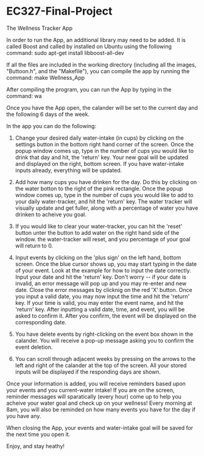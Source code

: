 # EC327-Final-Project

The Wellness Tracker App

In order to run the App, an additional library may need to be added. It is called Boost and called by installed on Ubuntu using the following command:
sudo apt-get install libboost-all-dev

If all the files are included in the working directory (including all the images, "Buttoon.h", and the "Makefile"), you can compile the app by running the command:
make Wellness_App

After compiling the program, you can run the App by typing in the command:
wa

Once you have the App open, the calander will be set to the current day and the following 6 days of the week.

In the app you can do the following:

1) Change your desired daily water-intake (in cups) by clicking on the settings button in the bottom right hand corner of the screen. Once the popup window comes up, type in the number of cups you would like to drink that day and hit, the 'return' key. Your new goal will be updated and displayed on the right, bottom screen. If you have water-intake inputs already, everything will be updated.

2) Add how many cups you have drinken for the day. Do this by clicking on the water botton to the right of the pink rectangle. Once the popup window comes up, type in the number of cups you would like to add to your daily water-tracker, and hit the 'return' key. The water tracker will visually update and get fuller, along with a percentage of water you have drinken to acheive you goal.

3) If you would like to clear your water-tracker, you can hit the 'reset' button unter the button to add water on the right hand side of the window. the water-tracker will reset, and you percentage of your goal will return to 0.

4) Input events by clicking on the 'plus sign' on the left hand, bottom screen. Once the blue cursor shows up, you may start typing in the date of your event. Look at the example for how to input the date correctly. Input your date and hit the 'return' key. Don't worry -- if your date is invalid, an error message will pop up and you may re-enter and new date. Close the error messages by clicknig on the red 'X' button. Once you input a valid date, you may now input the time and hit the 'return' key. If your time is valid, you may enter the event name, and hit the 'return' key. After inputting a valid date, time, and event, you will be asked to confirm it. After you confirm, the event will be displayed on the corresponding date.

5) You have delete events by right-clicking on the event box shown in the calander. You will receive a pop-up message asking you to confirm the event deletion.

6) You can scroll through adjacent weeks by pressing on the arrows to the left and right of the calander at the top of the screen. All your stored inputs will be displayed if the responding days are shown.


Once your information is added, you will receive reminders based upon your events and you current-water intake! If you are on the screen, reminder messages will sparatically (every hour) come up to help you acheive your water goal and check up on your wellness! Every morning at 8am, you will also be reminded on how many events you have for the day if you have any.

When closing the App, your events and water-intake goal will be saved for the next time you open it.

Enjoy, and stay heathy!